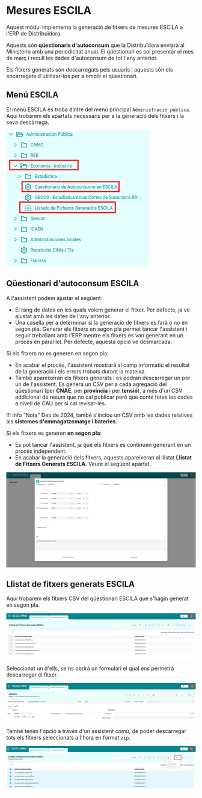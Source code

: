 # Mesures ESCILA

Aquest mòdul implementa la generació de fitxers de mesures ESCILA a l'ERP de Distribuïdora.

Aquests són **qüestionaris d'autoconsum** que la Distribuïdora enviarà al Ministerio amb una periodicitat anual. El qüestionari
es sol presentar el mes de març i recull les dades d'autoconsum de tot l'any anterior.

Els fitxers generats són descarregats pels usuaris i aquests són els encarregats d'utilitzar-los per a omplir el qüestionari.

## Menú ESCILA 

El menú ESCILA es troba dintre del menú principal `Administració pública`. Aquí trobarem els apartats necessaris per a la
generació dels fitxers i la seva descàrrega.

[ ![Menú ESCILA](_static/medidas_escila/menu_escila.png)](_static/medidas_escila/menu_escila.png)

## Qüestionari d'autoconsum ESCILA

A l'assistent podem ajustar el següent:

* El rang de dates en les quals volem generar el fitxer. Per defecte, ja ve ajustat amb les dates de l'any anterior.
* Una casella per a determinar si la generació de fitxers es farà o no en segon pla. Generar els fitxers en segon pla permet
tancar l'assistent i seguir treballant amb l'ERP mentre els fitxers es van generant en un procés en paral·lel. Per defecte,
aquesta opció ve desmarcada.

Si els fitxers no es generen en segon pla:

* En acabar el procés, l'assistent mostrarà al camp informatiu el resultat de la generació i els errors trobats durant la 
mateixa.
* També apareixeran els fitxers generats i es podran descarregar un per un de l'assistent. Es genera un CSV per a cada
agregació del qüestionari (per **CNAE**, per **província** i per **tensió**), a més d'un CSV addicional de resum que no cal publicar
però que conté totes les dades a nivell de CAU per si cal revisar-les.

!!! Info "Nota"
    Des de 2024, també s'inclou un CSV amb les dades relatives als **sistemes d'emmagatzematge i bateries**.

Si els fitxers es generen **en segon pla**:

* Es pot tancar l'assistent, ja que els fitxers es continuen generant en un procés independent.
* En acabar la generació dels fitxers, aquests apareixeran al llistat **Llistat de Fitxers Generats ESCILA**. Veure el següent
apartat.

[ ![Assistent ESCIAL de descarga de fitxers](_static/medidas_escila/wizard_escila_download.png)](_static/medidas_escila/wizard_escila_download.png)

## Llistat de fitxers generats ESCILA

Aquí trobarem els fitxers CSV del qüestionari ESCILA que s'hagin generat en segon pla. 

[ ![Llista de fitxers generats de forma asíncrona](_static/medidas_escila/list_async_files.png)](_static/medidas_escila/list_async_files.png)

Seleccionat un d'ells, se'ns obrirà un formulari el qual ens permetrà descarregar el fitxer.

[ ![Formulari del fitxer ESCILA](_static/medidas_escila/async_form_escila.png)](_static/medidas_escila/async_form_escila.png)

També tenim l'opció a través d'un assistent comú, de poder descarregar tots els fitxers seleccionats a l'hora en format `zip`.

[ ![Bóto per la descargar zip ESCILA](_static/medidas_escila/wizard_download_all.png)](_static/medidas_escila/wizard_download_all.png)

